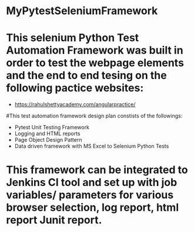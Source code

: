 # MyPytestSeleniumFramework

# This selenium Python Test Automation Framework was built in order to test the webpage elements and the end to end tesing on the following pactice websites:
* https://rahulshettyacademy.com/angularpractice/

#This test automation framework design plan constists of the followings:
* Pytest Unit Testing Framework
* Logging and HTML reports
* Page Object Design Pattern
* Data driven framework with MS Excel to Selenium Python Tests

# This framework can be integrated to Jenkins CI tool and set up with job variables/ parameters for various browser selection, log report, html report Junit report.
